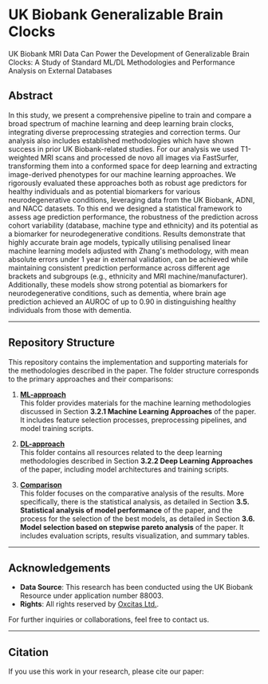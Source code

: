 # UK Biobank Generalizable Brain Clocks

UK Biobank MRI Data Can Power the Development of Generalizable Brain Clocks: A Study of Standard ML/DL Methodologies and Performance Analysis on External Databases

## Abstract

In this study, we present a comprehensive pipeline to train and compare a broad spectrum of machine learning and deep learning brain clocks, integrating diverse preprocessing strategies and correction terms. Our analysis also includes established methodologies which have shown success in prior UK Biobank-related studies. For our analysis we used T1-weighted MRI scans and processed de novo all images via FastSurfer, transforming them into a conformed space for deep learning and extracting image-derived phenotypes for our machine learning approaches. We rigorously evaluated these approaches both as robust age predictors for healthy individuals and as potential biomarkers for various neurodegenerative conditions, leveraging data from the UK Biobank, ADNI, and NACC datasets. To this end we designed a statistical framework to assess age prediction performance, the robustness of the prediction across cohort variability (database, machine type and ethnicity) and its potential as a biomarker for neurodegenerative conditions. Results demonstrate that highly accurate brain age models, typically utilising penalised linear machine learning models adjusted with Zhang's methodology, with mean absolute errors under 1 year in external validation, can be achieved while maintaining consistent prediction performance across different age brackets and subgroups (e.g., ethnicity and MRI machine/manufacturer). Additionally, these models show strong potential as biomarkers for neurodegenerative conditions, such as dementia, where brain age prediction achieved an AUROC of up to 0.90 in distinguishing healthy individuals from those with dementia.

---

## Repository Structure

This repository contains the implementation and supporting materials for the methodologies described in the paper. The folder structure corresponds to the primary approaches and their comparisons:

1. **[ML-approach](./ML-approach)**  
   This folder provides materials for the machine learning methodologies discussed in Section **3.2.1 Machine Learning Approaches** of the paper. It includes feature selection processes, preprocessing pipelines, and model training scripts.

2. **[DL-approach](./DL-approach)**  
   This folder contains all resources related to the deep learning methodologies described in Section **3.2.2 Deep Learning Approaches** of the paper, including model architectures and training scripts.
 
3. **[Comparison](./comparison)**  
   This folder focuses on the comparative analysis of the results. More specifically, there is the statistical analysis, as detailed in Section **3.5. Statistical analysis of model performance** of the paper, and the process for the selection of the best models, as detailed in Section **3.6. Model selection based on stepwise pareto analysis** of the paper. It includes evaluation scripts, results visualization, and summary tables.

---

## Acknowledgements

- **Data Source**: This research has been conducted using the UK Biobank Resource under application number 88003.  
- **Rights**: All rights reserved by [Oxcitas Ltd.](https://www.oxcitas.com). 

For further inquiries or collaborations, feel free to contact us.

---

## Citation

If you use this work in your research, please cite our paper:
